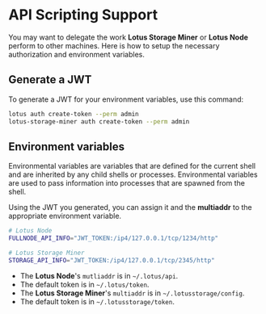 # API Scripting Support

You may want to delegate the work **Lotus Storage Miner** or **Lotus Node** perform to other machines. Here is how to setup the necessary authorization and environment variables.

## Generate a JWT

To generate a JWT for your environment variables, use this command:

```sh
lotus auth create-token --perm admin
lotus-storage-miner auth create-token --perm admin
```

## Environment variables

Environmental variables are variables that are defined for the current shell and are inherited by any child shells or processes. Environmental variables are used to pass information into processes that are spawned from the shell.

Using the JWT you generated, you can assign it and the **multiaddr** to the appropriate environment variable.

```sh
# Lotus Node
FULLNODE_API_INFO="JWT_TOKEN:/ip4/127.0.0.1/tcp/1234/http"

# Lotus Storage Miner
STORAGE_API_INFO="JWT_TOKEN:/ip4/127.0.0.1/tcp/2345/http"
```

* The **Lotus Node**'s `mutliaddr` is in `~/.lotus/api`.
* The default token is in `~/.lotus/token`.
* The **Lotus Storage Miner**'s `multiaddr` is in `~/.lotusstorage/config`.
* The default token is in `~/.lotusstorage/token`.